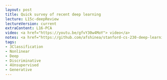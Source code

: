 ```yaml
---
layout: post
title: Quick survey of recent deep learning
lecture: L15c-deepReview 
lectureVersion: current
extraContent: L16-PCA 
video: <a href="https://youtu.be/gfvY30w4MoY"> video</a> 
notes: <a href="https://github.com/afshinea/stanford-cs-230-deep-learning"> DNN Cheatsheets </a> 
tags:
- 3Classification
- Nonlinear
- Deep
- Discriminative
- 4Unsupervised
- Generative
---
```

